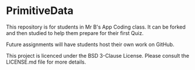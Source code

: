 # PrimitiveData
This repository is for students in Mr B's App Coding class. It can be forked and then studied to help them prepare for their first Quiz.

Future assignments will have students host their own work on GitHub.

This project is licenced under the BSD 3-Clause License. Please consult the LICENSE.md file for more details.

